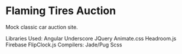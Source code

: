 # Flaming Tires Auction

Mock classic car auction site.

Libraries Used:
  Angular
  Underscore
  JQuery
  Animate.css
  Headroom.js
  Firebase
  FlipClock.js
Compilers:
  Jade/Pug
  Scss
